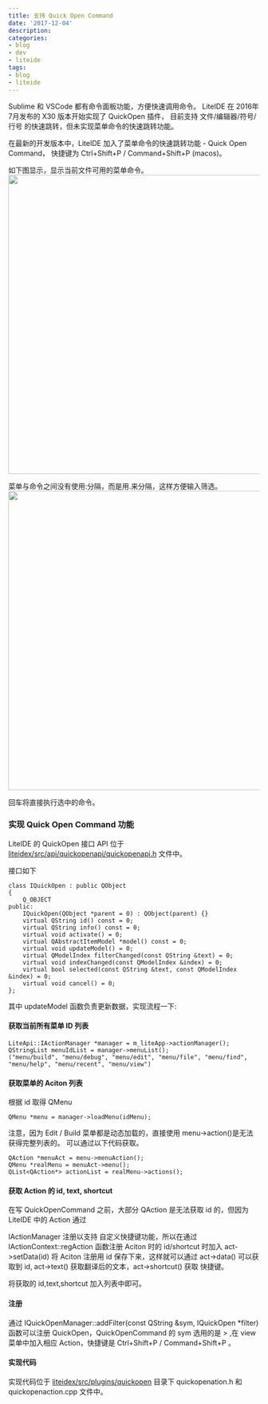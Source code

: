 ```yaml
---
title: 支持 Quick Open Command
date: '2017-12-04'
description:
categories:
- blog
- dev
- liteide
tags:
- blog
- liteide
---
```


<!-- ## 实现 Quick Open Command -->

Sublime 和 VSCode 都有命令面板功能，方便快速调用命令。
LiteIDE 在 2016年7月发布的 X30 版本开始实现了 QuickOpen 插件，
目前支持 文件/编辑器/符号/行号 的快速跳转，但未实现菜单命令的快速跳转功能。  

在最新的开发版本中，LiteIDE 加入了菜单命令的快速跳转功能 - Quick Open Command，
快捷键为 Ctrl+Shift+P / Command+Shift+P (macos)。

如下图显示，显示当前文件可用的菜单命令。
<img src="{{urls.media}}/2017-12-04-quickopen-command/quickopencommand.png" alt="" width="600">

菜单与命令之间没有使用:分隔，而是用.来分隔，这样方便输入筛选。
<img src="{{urls.media}}/2017-12-04-quickopen-command/quickopencommand-filter.png" alt="" width="600">

回车将直接执行选中的命令。

### 实现 Quick Open Command 功能

LiteIDE 的 QuickOpen 接口 API 位于 [liteidex/src/api/quickopenapi/quickopenapi.h](https://github.com/visualfc/liteide/blob/master/liteidex/src/api/quickopenapi/quickopenapi.h) 文件中。

接口如下
```
class IQuickOpen : public QObject
{
    Q_OBJECT
public:
    IQuickOpen(QObject *parent = 0) : QObject(parent) {}
    virtual QString id() const = 0;
    virtual QString info() const = 0;
    virtual void activate() = 0;
    virtual QAbstractItemModel *model() const = 0;
    virtual void updateModel() = 0;
    virtual QModelIndex filterChanged(const QString &text) = 0;
    virtual void indexChanged(const QModelIndex &index) = 0;
    virtual bool selected(const QString &text, const QModelIndex &index) = 0;
    virtual void cancel() = 0;
};
```
其中 updateModel 函数负责更新数据，实现流程一下:

#### 获取当前所有菜单 ID 列表

```
LiteApi::IActionManager *manager = m_liteApp->actionManager();
QStringList menuIdList = manager->menuList();
("menu/build", "menu/debug", "menu/edit", "menu/file", "menu/find", "menu/help", "menu/recent", "menu/view")
```

#### 获取菜单的 Aciton 列表

根据 id 取得 QMenu

```
QMenu *menu = manager->loadMenu(idMenu);
```
注意，因为 Edit / Build 菜单都是动态加载的，直接使用 menu->action()是无法获得完整列表的。
可以通过以下代码获取。

```
QAction *menuAct = menu->menuAction();
QMenu *realMenu = menuAct->menu();
QList<QAction*> actionList = realMenu->actions();
```
#### 获取 Action 的 id, text, shortcut

在写 QuickOpenCommand 之前，大部分 QAction 是无法获取 id 的，但因为 LiteIDE 中的 Action 通过

IActionManager 注册以支持 自定义快捷键功能，所以在通过 IActionContext::regAction 函数注册 Aciton 时的 id/shortcut 时加入 act->setData(id) 将 Aciton 注册用 id 保存下来，这样就可以通过 act->data() 可以获取到 id, act->text() 获取翻译后的文本，act->shortcut() 获取 快捷键。

将获取的 id,text,shortcut 加入列表中即可。

#### 注册

通过 IQuickOpenManager::addFilter(const QString &sym, IQuickOpen *filter) 函数可以注册 QuickOpen，QuickOpenCommand 的 sym 选用的是 > ,在 view 菜单中加入相应 Action，快捷键是 Ctrl+Shift+P / Command+Shift+P 。

#### 实现代码

实现代码位于 [liteidex/src/plugins/quickopen](https://github.com/visualfc/liteide/tree/master/liteidex/src/plugins/quickopen)
目录下 quickopenation.h 和 quickopenaction.cpp 文件中。





